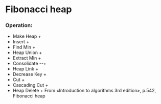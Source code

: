# Fibonacci heap

### Operation:
 - Make Heap  +
 - Insert     +
 - Find Min   +
 - Heap Union +
 - Extract Min +
 - Consolidate --+
 - Heap Link +
 - Decrease Key +
 - Cut +
 - Cascading Cut +
 - Heap Delete +
From «Introduction to algorithms 3rd edition», p.542,  Fibonacci heap
